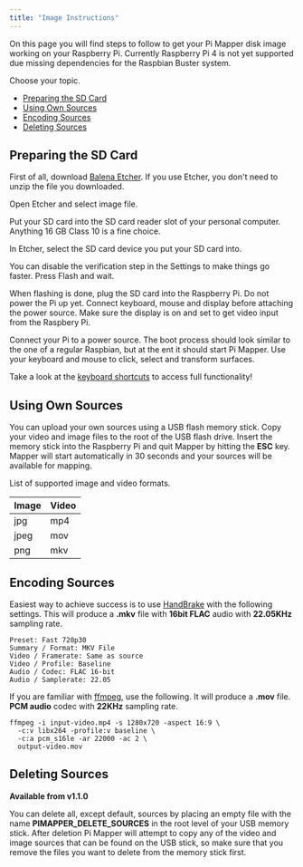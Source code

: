 ```yaml
---
title: "Image Instructions"
---
```


On this page you will find steps to follow to get your Pi Mapper disk image working on your Raspberry Pi. Currently Raspberry Pi 4 is not yet supported due missing dependencies for the Raspbian Buster system.

Choose your topic.

- [Preparing the SD Card](#preparing-the-sd-card)
- [Using Own Sources](#using-own-sources)
- [Encoding Sources](#encoding-sources)
- [Deleting Sources](#deleting-sources)

## Preparing the SD Card

First of all, download [Balena Etcher](https://www.balena.io/etcher/). If you use Etcher, you don't need to unzip the file you downloaded.

Open Etcher and select image file. 

Put your SD card into the SD card reader slot of your personal computer. Anything 16 GB Class 10 is a fine choice.

In Etcher, select the SD card device you put your SD card into.

You can disable the verification step in the Settings to make things go faster. Press Flash and wait.

When flashing is done, plug the SD card into the Raspberry Pi. Do not power the Pi up yet. Connect keyboard, mouse and display before attaching the power source. Make sure the display is on and set to get video input from the Raspbery Pi.

Connect your Pi to a power source. The boot process should look similar to the one of a regular Raspbian, but at the ent it should start Pi Mapper. Use your keyboard and mouse to click, select and transform surfaces.

Take a look at the [keyboard shortcuts](https://github.com/kr15h/ofxPiMapper#other-shortcuts) to access full functionality! 

## Using Own Sources

You can upload your own sources using a USB flash memory stick. Copy your video and image files to the root of the USB flash drive. Insert the memory stick into the Raspberry Pi and quit Mapper by hitting the **ESC** key. Mapper will start automatically in 30 seconds and your sources will be available for mapping. 

List of supported image and video formats.

| Image | Video |
| ---   | ---   |
| jpg   | mp4   |
| jpeg  | mov   |
| png   | mkv   |

## Encoding Sources

Easiest way to achieve success is to use [HandBrake](https://handbrake.fr) with the following settings. This will produce a **.mkv** file with **16bit FLAC** audio with **22.05KHz** sampling rate.

```
Preset: Fast 720p30
Summary / Format: MKV File
Video / Framerate: Same as source
Video / Profile: Baseline
Audio / Codec: FLAC 16-bit
Audio / Samplerate: 22.05
```

If you are familiar with [ffmpeg](https://ffmpeg.org/), use the following. It will produce a **.mov** file. **PCM audio** codec with **22KHz** sampling rate.

```
ffmpeg -i input-video.mp4 -s 1280x720 -aspect 16:9 \
  -c:v libx264 -profile:v baseline \
  -c:a pcm_s16le -ar 22000 -ac 2 \
  output-video.mov
```

## Deleting Sources

**Available from v1.1.0**

You can delete all, except default, sources by placing an empty file with the name **PIMAPPER_DELETE_SOURCES** in the root level of your USB memory stick. After deletion Pi Mapper will attempt to copy any of the video and image sources that can be found on the USB stick, so make sure that you remove the files you want to delete from the memory stick first.


